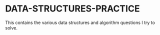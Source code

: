 # DATA-STRUCTURES-PRACTICE

This contains the various data structures and algorithm questions I try to solve.
